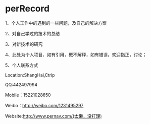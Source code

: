 # perRecord
1、个人工作中的遇到的一些问题，及自己的解决方案

2、对自己学过的技术的总结

3、对新技术的研究

4、此处为个人项目，如有引用，概不解释，如有错误，欢迎指正，讨论；

5、个人联系方式

Location:ShangHai,Ctrip

QQ:442497994 

Mobile：15221028650

Weibo：http://weibo.com/1231495297

Website:http://www.pernav.com/(太懒，没打理)
